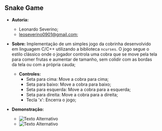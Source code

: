 ## Snake Game
- **Autoria:**
  - Leonardo Severino;
  - leoseverino0901@gmail.com;

- **Sobre:**
  Implementação de um simples jogo da cobrinha desenvolvido em linguagem C/C++ utilizando a biblioteca `ncurses`. O jogo segue o estilo clássico onde o jogador controla uma cobra que se move pela tela para comer frutas e aumentar de tamanho, sem colidir com as bordas da tela ou com a própria cauda;
     
  - **Controles:**
    - Seta para cima: Move a cobra para cima;
    - Seta para baixo: Move a cobra para baixo;
    - Seta para esquerda: Move a cobra para a esquerda;
    - Seta para direita: Move a cobra para a direita;
    - Tecla 'x': Encerra o jogo;
    
- **Demonstração:**
  - ![Texto Alternativo](https://github.com/SEVERINO-0901/C-Cpp/blob/main/SnakeGame/Screenshots/Captura%20de%20tela%20de%202024-09-09%2018-56-56.png)
  - ![Texto Alternativo](https://github.com/SEVERINO-0901/C-Cpp/blob/main/SnakeGame/Screenshots/Captura%20de%20tela%20de%202024-09-09%2018-57-17.png)
